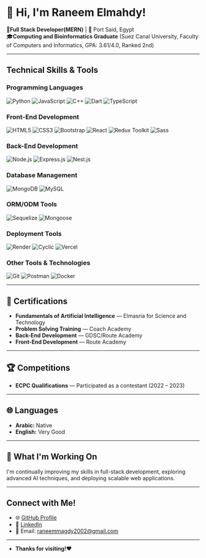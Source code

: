 # 👋 Hi, I'm Raneem Elmahdy!

🌟**Full Stack Developer(MERN)** | 📍 Port Said, Egypt  
🎓**Computing and Bioinformatics Graduate** (Suez Canal University, Faculty of Computers and Informatics, GPA: 3.61/4.0, Ranked 2nd)

---

## Technical Skills & Tools

### **Programming Languages**
![Python](https://img.shields.io/badge/Python-3776AB?style=for-the-badge&logo=python&logoColor=white)
![JavaScript](https://img.shields.io/badge/JavaScript-F7DF1E?style=for-the-badge&logo=javascript&logoColor=black)
![C++](https://img.shields.io/badge/C++-00599C?style=for-the-badge&logo=cplusplus&logoColor=white)
![Dart](https://img.shields.io/badge/Dart-0175C2?style=for-the-badge&logo=dart&logoColor=white)
![TypeScript](https://img.shields.io/badge/TypeScript-3178C6?style=for-the-badge&logo=typescript&logoColor=white)

### **Front-End Development**
![HTML5](https://img.shields.io/badge/HTML5-E34F26?style=for-the-badge&logo=html5&logoColor=white)
![CSS3](https://img.shields.io/badge/CSS3-1572B6?style=for-the-badge&logo=css3&logoColor=white)
![Bootstrap](https://img.shields.io/badge/Bootstrap-563D7C?style=for-the-badge&logo=bootstrap&logoColor=white)
![React](https://img.shields.io/badge/React-61DAFB?style=for-the-badge&logo=react&logoColor=black)
![Redux Toolkit](https://img.shields.io/badge/Redux_Toolkit-764ABC?style=for-the-badge&logo=redux&logoColor=white)
![Sass](https://img.shields.io/badge/Sass-CC6699?style=for-the-badge&logo=sass&logoColor=white)

### **Back-End Development**
![Node.js](https://img.shields.io/badge/Node.js-339933?style=for-the-badge&logo=nodedotjs&logoColor=white)
![Express.js](https://img.shields.io/badge/Express.js-000000?style=for-the-badge&logo=express&logoColor=white)
![Nest.js](https://img.shields.io/badge/Nest.js-E0234E?style=for-the-badge&logo=nestjs&logoColor=white)

### **Database Management**
![MongoDB](https://img.shields.io/badge/MongoDB-47A248?style=for-the-badge&logo=mongodb&logoColor=white)
![MySQL](https://img.shields.io/badge/MySQL-4479A1?style=for-the-badge&logo=mysql&logoColor=white)

### **ORM/ODM Tools**
![Sequelize](https://img.shields.io/badge/Sequelize-52B0E7?style=for-the-badge&logo=sequelize&logoColor=white)
![Mongoose](https://img.shields.io/badge/Mongoose-880000?style=for-the-badge&logo=mongoose&logoColor=white)

### **Deployment Tools**
![Render](https://img.shields.io/badge/Render-0466C8?style=for-the-badge&logo=render&logoColor=white) ![Cyclic](https://img.shields.io/badge/Cyclic-0A1F44?style=for-the-badge&logo=cyclic&logoColor=white) ![Vercel](https://img.shields.io/badge/Vercel-000000?style=for-the-badge&logo=vercel&logoColor=white)


### **Other Tools & Technologies**
![Git](https://img.shields.io/badge/Git-F05032?style=for-the-badge&logo=git&logoColor=white)
![Postman](https://img.shields.io/badge/Postman-FF6C37?style=for-the-badge&logo=postman&logoColor=white)
![Docker](https://img.shields.io/badge/Docker-2496ED?style=for-the-badge&logo=docker&logoColor=white)

---

## 🏅 Certifications

- **Fundamentals of Artificial Intelligence** — Elmasria for Science and Technology
- **Problem Solving Training** — Coach Academy
- **Back-End Development** — GDSC/Route Academy
- **Front-End Development** — Route Academy
---

## 🏆 Competitions

- **ECPC Qualifications** — Participated as a contestant (2022 – 2023)
  
---

## 🌐 Languages

- **Arabic:** Native
- **English:** Very Good

---
## 🎯 What I'm Working On
I'm continually improving my skills in full-stack development, exploring advanced AI techniques, and deploying scalable web applications.

---
##  Connect with Me!
- 🌐 [GitHub Profile](https://github.com/raneemmagdy)
- 🔗 [LinkedIn](https://www.linkedin.com/in/raneem-elmahdy-56495b2a4)
- 💬 Email: raneemmagdy2002@gmail.com


---

- **Thanks for visiting!**❤️
